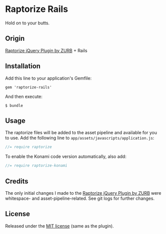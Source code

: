 # Raptorize Rails

Hold on to your butts.

## Origin

[Raptorize jQuery Plugin by ZURB](http://www.zurb.com/playground/jquery-raptorize) + Rails

## Installation

Add this line to your application's Gemfile:

    gem 'raptorize-rails'

And then execute:

    $ bundle

## Usage

The raptorize files will be added to the asset pipeline and available for you
to use.  Add the following line to `app/assets/javascripts/application.js`:

```js
//= require raptorize
```

To enable the Konami code version automatically, also add:

```js
//= require raptorize-konami
```

## Credits

The only initial changes I made to the
[Raptorize jQuery Plugin by ZURB](http://www.zurb.com/playground/jquery-raptorize)
were whitespace- and asset-pipeline-related.  See git logs for further changes.

## License

Released under the [MIT license](raptorize-rails/blob/master/LICENSE) (same as
the plugin).
